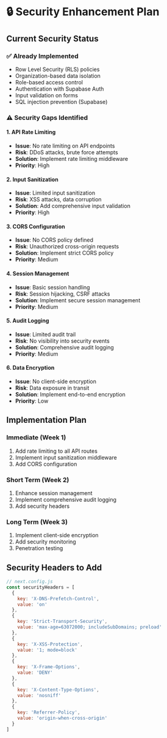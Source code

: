 # 🔒 Security Enhancement Plan

## Current Security Status

### ✅ Already Implemented
- Row Level Security (RLS) policies
- Organization-based data isolation
- Role-based access control
- Authentication with Supabase Auth
- Input validation on forms
- SQL injection prevention (Supabase)

### ⚠️ Security Gaps Identified

#### 1. API Rate Limiting
- **Issue**: No rate limiting on API endpoints
- **Risk**: DDoS attacks, brute force attempts
- **Solution**: Implement rate limiting middleware
- **Priority**: High

#### 2. Input Sanitization
- **Issue**: Limited input sanitization
- **Risk**: XSS attacks, data corruption
- **Solution**: Add comprehensive input validation
- **Priority**: High

#### 3. CORS Configuration
- **Issue**: No CORS policy defined
- **Risk**: Unauthorized cross-origin requests
- **Solution**: Implement strict CORS policy
- **Priority**: Medium

#### 4. Session Management
- **Issue**: Basic session handling
- **Risk**: Session hijacking, CSRF attacks
- **Solution**: Implement secure session management
- **Priority**: Medium

#### 5. Audit Logging
- **Issue**: Limited audit trail
- **Risk**: No visibility into security events
- **Solution**: Comprehensive audit logging
- **Priority**: Medium

#### 6. Data Encryption
- **Issue**: No client-side encryption
- **Risk**: Data exposure in transit
- **Solution**: Implement end-to-end encryption
- **Priority**: Low

## Implementation Plan

### Immediate (Week 1)
1. Add rate limiting to all API routes
2. Implement input sanitization middleware
3. Add CORS configuration

### Short Term (Week 2)
1. Enhance session management
2. Implement comprehensive audit logging
3. Add security headers

### Long Term (Week 3)
1. Implement client-side encryption
2. Add security monitoring
3. Penetration testing

## Security Headers to Add
```javascript
// next.config.js
const securityHeaders = [
  {
    key: 'X-DNS-Prefetch-Control',
    value: 'on'
  },
  {
    key: 'Strict-Transport-Security',
    value: 'max-age=63072000; includeSubDomains; preload'
  },
  {
    key: 'X-XSS-Protection',
    value: '1; mode=block'
  },
  {
    key: 'X-Frame-Options',
    value: 'DENY'
  },
  {
    key: 'X-Content-Type-Options',
    value: 'nosniff'
  },
  {
    key: 'Referrer-Policy',
    value: 'origin-when-cross-origin'
  }
]
``` 
